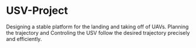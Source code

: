 # USV-Project
Designing a stable platform for the landing and taking off of UAVs. Planning the trajectory and Controling the USV follow the desired trajectory precisely and efficiently.
